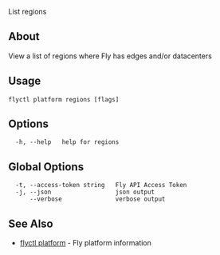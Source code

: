 <p class="font-medium tracking-tight text-gray-400 text-lg -mt-4 mb-9 pb-5 border-b">
  List regions
</p>

## About

View a list of regions where Fly has edges and/or datacenters

## Usage

~~~
flyctl platform regions [flags]
~~~

## Options

~~~
  -h, --help   help for regions
~~~

## Global Options

~~~
  -t, --access-token string   Fly API Access Token
  -j, --json                  json output
      --verbose               verbose output
~~~

## See Also

* [flyctl platform](/docs/flyctl/platform/)	 - Fly platform information

